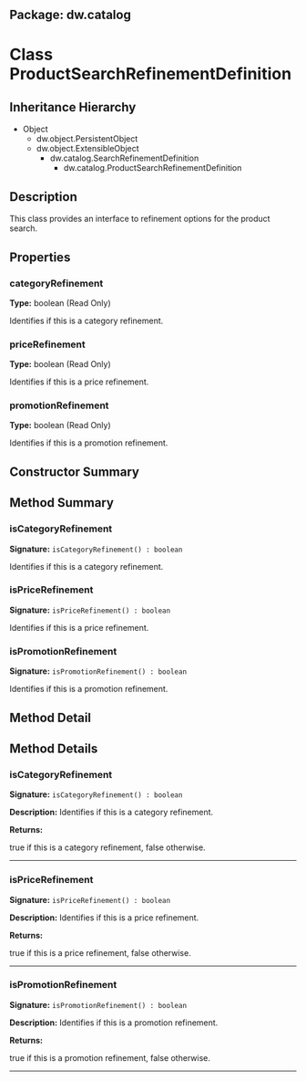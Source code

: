 ## Package: dw.catalog

# Class ProductSearchRefinementDefinition

## Inheritance Hierarchy

- Object
  - dw.object.PersistentObject
  - dw.object.ExtensibleObject
    - dw.catalog.SearchRefinementDefinition
      - dw.catalog.ProductSearchRefinementDefinition

## Description

This class provides an interface to refinement options for the product search.

## Properties

### categoryRefinement

**Type:** boolean (Read Only)

Identifies if this is a category refinement.

### priceRefinement

**Type:** boolean (Read Only)

Identifies if this is a price refinement.

### promotionRefinement

**Type:** boolean (Read Only)

Identifies if this is a promotion refinement.

## Constructor Summary

## Method Summary

### isCategoryRefinement

**Signature:** `isCategoryRefinement() : boolean`

Identifies if this is a category refinement.

### isPriceRefinement

**Signature:** `isPriceRefinement() : boolean`

Identifies if this is a price refinement.

### isPromotionRefinement

**Signature:** `isPromotionRefinement() : boolean`

Identifies if this is a promotion refinement.

## Method Detail

## Method Details

### isCategoryRefinement

**Signature:** `isCategoryRefinement() : boolean`

**Description:** Identifies if this is a category refinement.

**Returns:**

true if this is a category refinement, false otherwise.

---

### isPriceRefinement

**Signature:** `isPriceRefinement() : boolean`

**Description:** Identifies if this is a price refinement.

**Returns:**

true if this is a price refinement, false otherwise.

---

### isPromotionRefinement

**Signature:** `isPromotionRefinement() : boolean`

**Description:** Identifies if this is a promotion refinement.

**Returns:**

true if this is a promotion refinement, false otherwise.

---